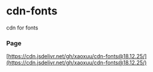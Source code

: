 # cdn-fonts
cdn for fonts

### Page

[https://cdn.jsdelivr.net/gh/xaoxuu/cdn-fonts@18.12.25/](https://cdn.jsdelivr.net/gh/xaoxuu/cdn-fonts@18.12.25/)